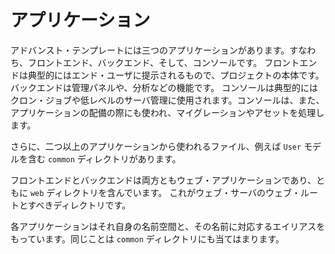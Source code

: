 アプリケーション
================

アドバンスト・テンプレートには三つのアプリケーションがあります。すなわち、フロントエンド、バックエンド、そして、コンソールです。
フロントエンドは典型的にはエンド・ユーザに提示されるもので、プロジェクトの本体です。バックエンドは管理パネルや、分析などの機能です。
コンソールは典型的にはクロン・ジョブや低レベルのサーバ管理に使用されます。コンソールは、また、アプリケーションの配備の際にも使われ、マイグレーションやアセットを処理します。

さらに、二つ以上のアプリケーションから使われるファイル、例えば `User` モデルを含む `common` ディレクトリがあります。

フロントエンドとバックエンドは両方ともウェブ・アプリケーションであり、ともに `web` ディレクトリを含んでいます。
これがウェブ・サーバのウェブ・ルートとすべきディレクトリです。

各アプリケーションはそれ自身の名前空間と、その名前に対応するエイリアスをもっています。同じことは `common` ディレクトリにも当てはまります。

